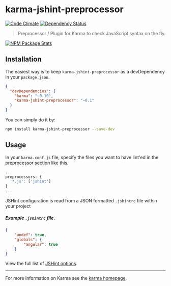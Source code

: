 # karma-jshint-preprocessor
[![Code Climate](https://codeclimate.com/github/kylewelsby/karma-jshint-preprocessor.png)](https://codeclimate.com/github/kylewelsby/karma-jshint-preprocessor)
[![Dependency Status](https://david-dm.org/kylewelsby/karma-jshint-preprocessor.png)](https://david-dm.org/kylewelsby/karma-jshint-preprocessor)

> Preprocessor / Plugin for Karma to check JavaScript syntax on the fly.

[![NPM Package Stats](https://nodei.co/npm/karma-jshint-preprocessor.png)](https://www.npmjs.org/package/karma-jshint-preprocessor)


## Installation

The easiest way is to keep `karma-jshint-preprocessor` as a devDependency in
your `package.json`.

```json
{
  "devDependencies": {
    "karma": "~0.10",
    "karma-jshint-preprocessor": "~0.1"
  }
}
```

You can simply do it by:

```bash
npm install karma-jshint-preprocessor --save-dev
```

## Usage

In your `karma.conf.js` file, specify the files you want to have lint'ed in the preprocessor section like this.

```javascript
...
preprocessors: {
  '*.js': ['jshint']
}
...
```

JSHint configuration is read from a JSON formatted `.jshintrc` file within your project

##### Example `.jshintrc` file.

```json
{
    "undef": true,
    "globals": {
        "angular": true
    }
}
```

View the full list of [JSHint options][jshint options].

----

For more information on Karma see the [karma homepage].


[karma homepage]:http://karma-runner.github.com
[jshint options]:http://www.jshint.com/docs/options/